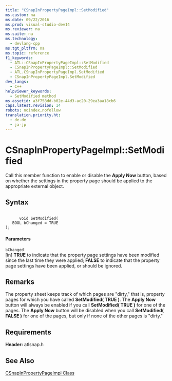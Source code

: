 ```yaml
---
title: "CSnapInPropertyPageImpl::SetModified"
ms.custom: na
ms.date: 09/22/2016
ms.prod: visual-studio-dev14
ms.reviewer: na
ms.suite: na
ms.technology: 
  - devlang-cpp
ms.tgt_pltfrm: na
ms.topic: reference
f1_keywords: 
  - ATL::CSnapInPropertyPageImpl::SetModified
  - CSnapInPropertyPageImpl::SetModified
  - ATL.CSnapInPropertyPageImpl.SetModified
  - CSnapInPropertyPageImpl.SetModified
dev_langs: 
  - C++
helpviewer_keywords: 
  - SetModified method
ms.assetid: a3f758dd-b02e-44d3-ac20-29ea3aa18cb6
caps.latest.revision: 14
robots: noindex,nofollow
translation.priority.ht: 
  - de-de
  - ja-jp
---
```

# CSnapInPropertyPageImpl::SetModified
Call this member function to enable or disable the **Apply Now** button, based on whether the settings in the property page should be applied to the appropriate external object.  
  
## Syntax  
  
```  
  
      void SetModified(  
   BOOL bChanged = TRUE   
);  
```  
  
#### Parameters  
 `bChanged`  
 [in] **TRUE** to indicate that the property page settings have been modified since the last time they were applied; **FALSE** to indicate that the property page settings have been applied, or should be ignored.  
  
## Remarks  
 The property sheet keeps track of which pages are "dirty," that is, property pages for which you have called **SetModified( TRUE )**. The **Apply Now** button will always be enabled if you call **SetModified( TRUE )** for one of the pages. The **Apply Now** button will be disabled when you call **SetModified( FALSE )** for one of the pages, but only if none of the other pages is "dirty."  
  
## Requirements  
 **Header:** atlsnap.h  
  
## See Also  
 [CSnapInPropertyPageImpl Class](../vs140/csnapinpropertypageimpl-class.md)